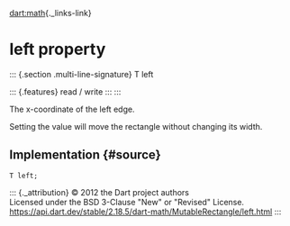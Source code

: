 [dart:math](../../dart-math/dart-math-library){._links-link}

left property
=============

::: {.section .multi-line-signature}
T left

::: {.features}
read / write
:::
:::

The x-coordinate of the left edge.

Setting the value will move the rectangle without changing its width.

Implementation {#source}
--------------

``` {.language-dart data-language="dart"}
T left;
```

::: {._attribution}
© 2012 the Dart project authors\
Licensed under the BSD 3-Clause \"New\" or \"Revised\" License.\
<https://api.dart.dev/stable/2.18.5/dart-math/MutableRectangle/left.html>
:::
